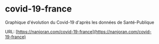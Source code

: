 # covid-19-france
Graphique d'évolution du Covid-19 d'après les données de Santé-Publique

URL: [https://nanjoran.com/covid-19-france](https://nanjoran.com/covid-19-france)

